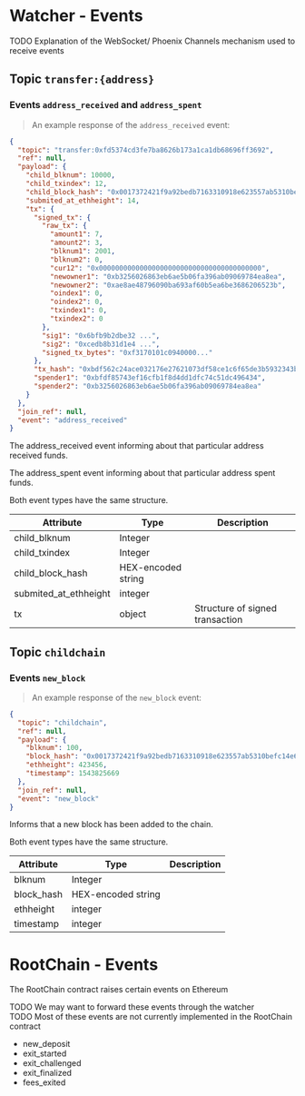 
# Watcher - Events

<aside class="warning">TODO Explanation of the WebSocket/ Phoenix Channels mechanism used to receive events</aside> 

## Topic `transfer:{address}`

### Events `address_received` and `address_spent`

> An example response of the `address_received` event:

```json
{
  "topic": "transfer:0xfd5374cd3fe7ba8626b173a1ca1db68696ff3692",
  "ref": null,
  "payload": {
    "child_blknum": 10000,
    "child_txindex": 12,
    "child_block_hash": "0x0017372421f9a92bedb7163310918e623557ab5310befc14e67212b660c33bec",
    "submited_at_ethheight": 14,
    "tx": {
      "signed_tx": {
        "raw_tx": {
          "amount1": 7,
          "amount2": 3,
          "blknum1": 2001,
          "blknum2": 0,
          "cur12": "0x0000000000000000000000000000000000000000",
          "newowner1": "0xb3256026863eb6ae5b06fa396ab09069784ea8ea",
          "newowner2": "0xae8ae48796090ba693af60b5ea6be3686206523b",
          "oindex1": 0,
          "oindex2": 0,
          "txindex1": 0,
          "txindex2": 0
        },
        "sig1": "0x6bfb9b2dbe32 ...",
        "sig2": "0xcedb8b31d1e4 ...",
        "signed_tx_bytes": "0xf3170101c0940000..."
      },
      "tx_hash": "0xbdf562c24ace032176e27621073df58ce1c6f65de3b5932343b70ba03c72132d",
      "spender1": "0xbfdf85743ef16cfb1f8d4dd1dfc74c51dc496434",
      "spender2": "0xb3256026863eb6ae5b06fa396ab09069784ea8ea"
    }
  },
  "join_ref": null,
  "event": "address_received"
}
```

The address_received event informing about that particular address received funds.

The address_spent event informing about that particular address spent funds.

Both event types have the same structure.

Attribute | Type | Description
--------- | ------- | -----------
child_blknum | Integer | 
child_txindex | Integer | 
child_block_hash | HEX-encoded string |
submited_at_ethheight | integer |
tx | object | Structure of signed transaction


## Topic `childchain`

### Events `new_block`

> An example response of the `new_block` event:

```json
{
  "topic": "childchain",
  "ref": null,
  "payload": {
    "blknum": 100,
    "block_hash": "0x0017372421f9a92bedb7163310918e623557ab5310befc14e67212b660c33bec",
    "ethheight": 423456,
    "timestamp": 1543825669
  },
  "join_ref": null,
  "event": "new_block"
}
```

Informs that a new block has been added to the chain.

Both event types have the same structure.

Attribute | Type | Description
--------- | ------- | -----------
blknum | Integer | 
block_hash | HEX-encoded string |
ethheight | integer |
timestamp | integer |



# RootChain - Events
The RootChain contract raises certain events on Ethereum
<aside class="warning">TODO We may want to forward these events through the watcher</aside> 
<aside class="warning">TODO Most of these events are not currently implemented in the RootChain contract</aside> 

 * new_deposit
 * exit_started
 * exit_challenged
 * exit_finalized
 * fees_exited
